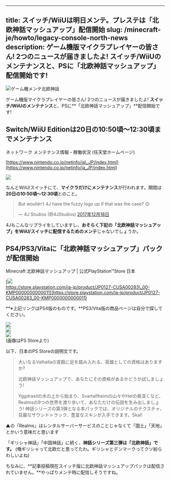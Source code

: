 
---
title: スイッチ/WiiUは明日メンテ。プレステは「北欧神話マッシュアップ」配信開始
slug: /minecraft-je/howto/legacy-console-north-news
description: ゲーム機版マイクラプレイヤーの皆さん! 2つのニュースが届きましたよ! スイッチ/WiiUのメンテナンスと、PSに「北欧神話マッシュアップ」配信開始です!
---

![ゲーム機メンテ北欧神話](https://cdn-ak.f.st-hatena.com/images/fotolife/s/sasigume/20210208/20210208122737.png)

ゲーム機版マイクラプレイヤーの皆さん! 2つのニュースが届きましたよ! **スイッチ/WiiUのメンテナンス**と、PSに**「北欧神話マッシュアップ」**配信開始です!

## Switch/WiiU Editionは20日の10:50頃〜12:30頃までメンテナンス

ネットワーク メンテナンス情報・稼働状況 (任天堂ホームページ)

[https://www.nintendo.co.jp/netinfo/ja\_JP/index.html](https://www.nintendo.co.jp/netinfo/ja_JP/index.html)

![](https://cdn-ak.f.st-hatena.com/images/fotolife/s/sasigume/20210208/20210208114643.png)

なんとWiiU/スイッチにて、**マイクラだけにメンテナンス**が行われます。期間は**20日の10:50頃〜12:30頃**とのこと。

> But wouldn’t 4J have the fuzzy logo up if that was the case? 😉
> 
> — 4J Studios (@4JStudios) [2017年12月18日](https://twitter.com/4JStudios/status/942742501416407047?ref_src=twsrc%5Etfw)

4Jもこんなリプライをしていますし、**おそらく下記の「北欧神話マッシュアップ」をWiiU/スイッチに配信するためのメンテ**じゃないでしょうか。

## PS4/PS3/Vitaに「北欧神話マッシュアップ」パックが配信開始

Minecraft 北欧神話マッシュアップ | 公式PlayStation™Store 日本

[![](https://cdn-ak.f.st-hatena.com/images/fotolife/s/sasigume/20210208/20210208114647.png)  
https://store.playstation.com/ja-jp/product/JP0127-CUSA00283\_00-KMP0000000000011](https://store.playstation.com/ja-jp/product/JP0127-CUSA00283_00-KMP0000000000011)

**※上記リンクはPS4版のものです。**PS3/Vita版の商品ページは自分で探してください。

![](https://cdn-ak.f.st-hatena.com/images/fotolife/s/sasigume/20210208/20210208102010.jpg)  
![](https://cdn-ak.f.st-hatena.com/images/fotolife/s/sasigume/20210208/20210208102611.jpg)  
![](https://cdn-ak.f.st-hatena.com/images/fotolife/s/sasigume/20210208/20210208105729.jpg)  
(画像はPS Storeより)

以下、日本のPS Storeの説明文です。

> 大いなるValhallaの宮殿に足を踏み入れる、英雄としての資格はありますか?
> 
> 北欧神話マッシュアップで、あなたにその資格があるかどうか試しましょう!
> 
> Yggdrasilの木の上から始まり、Svartalfheimの山々やHelの奥深くなど、Realmsの9つの世界を渡り歩いて、あなただけの伝説を生み出しましょう! 神話シリーズの第3弾となる本パックでは、オリジナルのテクスチャ、荘厳なサウンドトラック、豊富なスキンが入手できます。Skal!

▲の「Realms」はレンタルサーバーサービスのことじゃなくて「国土」「天地」とかいう意味だと思います

「ギリシャ神話」「中国神話」に続く、**神話シリーズ第三弾は「北欧神話」です。** (俺ギリシャって北欧だと思ってたわ。ギリシャとデンマークってクソ紛らわしいよね)

ちなみに、**記事投稿現在スイッチ版に北欧神話マッシュアップパックは配信されていません。**やっぱりメンテ時に配信しそうですね。
